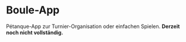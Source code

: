 # Boule-App

Pétanque-App zur Turnier-Organisation oder einfachen Spielen.
**Derzeit noch nicht vollständig.**
